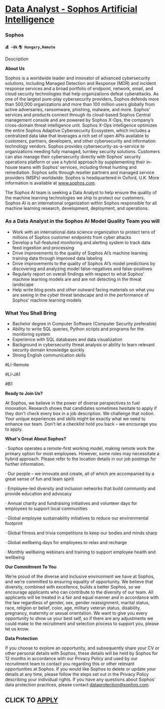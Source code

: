# [Data Analyst - Sophos Artificial Intelligence](https://www.remotewlb.com/apply/data-analyst-sophos-artificial-intelligence)  
### Sophos  
#### `💰 ~0k` `🌎 Hungary,Remote`  

Description

**About Us**

Sophos is a worldwide leader and innovator of advanced cybersecurity solutions, including Managed Detection and Response (MDR) and incident response services and a broad portfolio of endpoint, network, email, and cloud security technologies that help organizations defeat cyberattacks. As one of the largest pure-play cybersecurity providers, Sophos defends more than 500,000 organizations and more than 100 million users globally from active adversaries, ransomware, phishing, malware, and more. Sophos’ services and products connect through its cloud-based Sophos Central management console and are powered by Sophos X-Ops, the company’s cross-domain threat intelligence unit. Sophos X-Ops intelligence optimizes the entire Sophos Adaptive Cybersecurity Ecosystem, which includes a centralized data lake that leverages a rich set of open APIs available to customers, partners, developers, and other cybersecurity and information technology vendors. Sophos provides cybersecurity-as-a-service to
organizations needing fully managed, turnkey security solutions. Customers can also manage their cybersecurity directly with Sophos’ security operations platform or use a hybrid approach by supplementing their in-house teams with Sophos’ services, including threat hunting and remediation. Sophos sells through reseller partners and managed service providers (MSPs) worldwide. Sophos is headquartered in Oxford, U.K. More information is available at www.sophos.com.

  

The Sophos AI team is seeking a Data Analyst to help ensure the quality of the machine learning technologies we ship to protect our customers. Sophos AI is an international organization within Sophos responsible for all machine learning research, development, deployment, and operations.

### As a Data Analyst in the Sophos AI Model Quality Team you will

  * Work with an international data science organization to protect tens of millions of Sophos customer endpoints from cyber attacks
  * Develop a full-featured monitoring and alerting system to track data feed ingestion and processing
  * Drive improvements to the quality of Sophos AI’s machine learning training data through improved data labeling
  * Drive improvements to the quality of Sophos AI’s model predictions by discovering and analyzing model false-negatives and false-positives
  * Regularly report on overall findings with respect to what Sophos’ machine learning models are and are not detecting in the threat landscape
  * Help write blog posts and other outward facing materials on what you are seeing in the cyber threat landscape and in the performance of Sophos’ machine learning models

### What You Shall Bring

  * Bachelor degree in Computer Software (Computer Security preferable)
  * Ability to write SQL queries, Python scripts and programs for the monitoring system
  * Experience with SQL databases and data visualization
  * Background in cybersecurity threat analysis or ability to learn relevant security domain knowledge quickly
  * Strong English communication skills

#LI-Remote

#LI-JA1

#B1

  

 **Ready to Join Us?**

At Sophos, we believe in the power of diverse perspectives to fuel innovation. Research shows that candidates sometimes hesitate to apply if they don't check every box in a job description. We challenge that notion. Your unique experiences and skills might be exactly what we need to enhance our team. Don't let a checklist hold you back – we encourage you to apply.

  

 **What's Great About Sophos?**

· Sophos operates a remote-first working model, making remote work the primary option for most employees. However, some roles may necessitate a hybrid approach. Please refer to the location details in our job postings for further information.

· Our people – we innovate and create, all of which are accompanied by a great sense of fun and team spirit

· Employee-led diversity and inclusion networks that build community and provide education and advocacy

· Annual charity and fundraising initiatives and volunteer days for employees to support local communities

· Global employee sustainability initiatives to reduce our environmental footprint

· Global fitness and trivia competitions to keep our bodies and minds sharp

· Global wellbeing days for employees to relax and recharge

· Monthly wellbeing webinars and training to support employee health and wellbeing

  

 **Our Commitment To You**

We’re proud of the diverse and inclusive environment we have at Sophos, and we’re committed to ensuring equality of opportunity. We believe that diversity, combined with excellence, builds a better Sophos, so we encourage applicants who can contribute to the diversity of our team. All applicants will be treated in a fair and equal manner and in accordance with the law regardless of gender, sex, gender reassignment, marital status, race, religion or belief, color, age, military veteran status, disability, pregnancy, maternity or sexual orientation. We want to give you every opportunity to show us your best self, so if there are any adjustments we could make to the recruitment and selection process to support you, please let us know.

  

**Data Protection**

If you choose to explore an opportunity, and subsequently share your CV or other personal details with Sophos, these details will be held by Sophos for 12 months in accordance with our Privacy Policy and used by our recruitment team to contact you regarding this or other relevant opportunities at Sophos. If you would like Sophos to delete or update your details at any time, please follow the steps set out in the Privacy Policy describing your individual rights. If you have any questions about Sophos’ data protection practices, please contact dataprotection@sophos.com.

  
## CLICK TO [APPLY](https://www.remotewlb.com/apply/data-analyst-sophos-artificial-intelligence)


